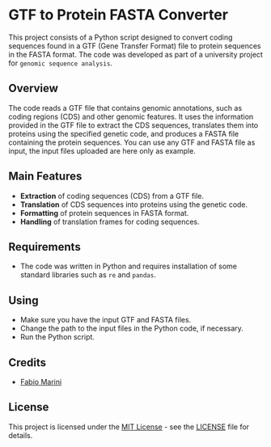# GTF to Protein FASTA Converter
This project consists of a Python script designed to convert coding sequences found in a GTF (Gene Transfer Format) file to protein sequences in the FASTA format. The code was developed as part of a university project for `genomic sequence analysis`.

## Overview
The code reads a GTF file that contains genomic annotations, such as coding regions (CDS) and other genomic features. It uses the information provided in the GTF file to extract the CDS sequences, translates them into proteins using the specified genetic code, and produces a FASTA file containing the protein sequences. You can use any GTF and FASTA file as input, the input files uploaded are here only as example.

## Main Features
- **Extraction** of coding sequences (CDS) from a GTF file.
- **Translation** of CDS sequences into proteins using the genetic code.
- **Formatting** of protein sequences in FASTA format.
- **Handling** of translation frames for coding sequences.
  
## Requirements
- The code was written in Python and requires installation of some standard libraries such as `re` and `pandas`.

## Using
- Make sure you have the input GTF and FASTA files.
- Change the path to the input files in the Python code, if necessary.
- Run the Python script.

## Credits
- [Fabio Marini](https://github.com/fabbio00)

## License
This project is licensed under the [MIT License](LICENSE) - see the [LICENSE](LICENSE) file for details.

